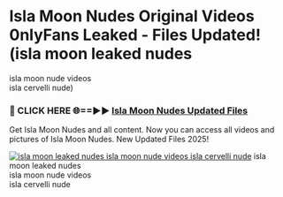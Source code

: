 # Isla Moon Nudes Original Videos 0nlyFans Leaked - Files Updated! (isla moon leaked nudes<br>
isla moon nude videos<br>
isla cervelli nude)

<h3>🔴 CLICK HERE 🌐==►► <a href="https://tinyurl.com/2p9ay9w9" rel="nofollow">Isla Moon Nudes Updated Files</a></h3>

Get Isla Moon Nudes and all content. Now you can access all videos and pictures of Isla Moon Nudes. New Updated Files 2025!

[![isla moon leaked nudes<br>
isla moon nude videos<br>
isla cervelli nude](https://i.imgur.com/KQgVmj3.gif)](https://tinyurl.com/2p9ay9w9)
isla moon leaked nudes<br>
isla moon nude videos<br>
isla cervelli nude